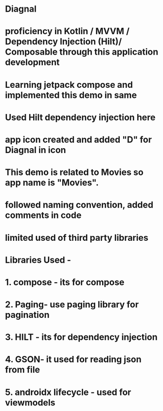 # Diagnal 
#  proficiency in Kotlin / MVVM / Dependency Injection (Hilt)/ Composable through this application development
#  Learning jetpack compose and implemented this demo in same
#  Used Hilt dependency injection here 
#  app icon created and added "D" for Diagnal in icon
#  This demo is related to Movies so app name is "Movies".
#  followed naming convention, added comments in code 
#  limited used of third party libraries
# Libraries Used - 
# 1. compose - its for compose
# 2. Paging- use paging library for pagination  
# 3. HILT - its for dependency injection  
# 4. GSON- it used for reading json from file 
# 5. androidx lifecycle -  used for viewmodels


